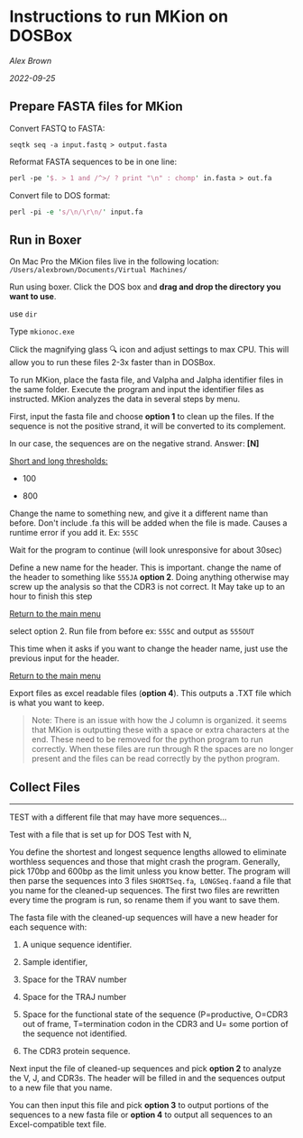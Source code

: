 # Instructions to run MKion on DOSBox

*Alex Brown*

*2022-09-25*

## Prepare FASTA files for MKion

Convert FASTQ to FASTA:

```
seqtk seq -a input.fastq > output.fasta
```

Reformat FASTA sequences to be in one line: 

````perl
perl -pe '$. > 1 and /^>/ ? print "\n" : chomp' in.fasta > out.fa
````

Convert file to DOS format:

```perl
perl -pi -e 's/\n/\r\n/' input.fa
```



## Run in Boxer

On Mac Pro the MKion files live in the following location:
`/Users/alexbrown/Documents/Virtual Machines/`

Run using boxer. Click the DOS box and **drag and drop the directory you want to use**.

use `dir`

Type `mkionoc.exe`

Click the magnifying glass 🔍 icon and adjust settings to max CPU. This will allow you to run these files 2-3x faster than in DOSBox.

To run MKion, place the fasta file, and Valpha and Jalpha identifier files in the same folder. Execute the program and input the identifier files as instructed. MKion analyzes the data in several steps by menu. 

First, input the fasta file and choose **option 1** to clean up the files. If the sequence is not the positive strand, it will be converted to its complement.

In our case, the sequences are on the negative strand. Answer: **[N]**	

<u>Short and long thresholds:</u>

* 100

* 800

Change the name to something new, and give it a different name than before. Don't include .fa this will be added when the file is made. Causes a runtime error if you add it. Ex: `555C`

Wait for the program to continue (will look unresponsive for about 30sec)

Define a new name for the header. This is important. change the name of the header to something like `555JA`  **option 2**. Doing anything otherwise may screw up the analysis so that the CDR3 is not correct. It May take up to an hour to finish this step



<u>Return to the main menu</u>

select option 2. Run file from before ex: `555C` and output as `555OUT`

This time when it asks if you want to change the header name, just use the previous input for the header.

<u>Return to the main menu</u>

Export files as excel readable files (**option 4**). This outputs a .TXT file which is what you want to keep.

> Note: There is an issue with how the J column is organized. it seems that MKion is outputting these with a space or extra characters at the end. These need to be removed for the python program to run correctly. When these files are run through R the spaces are no longer present and the files can be read correctly by the python program.





## Collect Files





___

TEST with a different file that may have more sequences...

Test with a file that is set up for DOS Test with N, 



 You define the shortest and longest sequence lengths allowed to eliminate worthless sequences and those that might crash the program. Generally, pick 170bp and 600bp as the limit unless you know better. The program will then parse the sequences into 3 files `SHORTSeq.fa`,` LONGSeq.fa`and a file that you name for the cleaned-up sequences. The first two files are rewritten every time the program is run, so rename them if you want to save them.  

The fasta file with the cleaned-up sequences will have a new header for each sequence with:

1. A unique sequence identifier.

2. Sample identifier,

3. Space for the TRAV number

4. Space for the TRAJ number

5. Space for the functional state of the sequence (P=productive, O=CDR3 out of frame, T=termination codon in the CDR3 and U= some portion of the sequence not identified.

6. The CDR3 protein sequence.

Next input the file of cleaned-up sequences and pick **option 2** to analyze the V, J, and CDR3s. The header will be filled in and the sequences output to a new file that you name.

You can then input this file and pick **option 3** to output portions of the sequences to a new fasta file or **option 4** to output all sequences to an Excel-compatible text file. 


